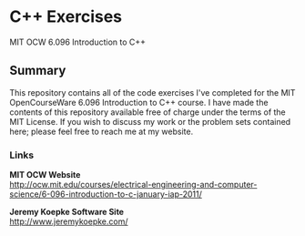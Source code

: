 # C++ Exercises
MIT OCW 6.096 Introduction to C++

## Summary
This repository contains all of the code exercises I've completed for the MIT OpenCourseWare 6.096 Introduction to C++ course. I have made the contents of this repository available free of charge under the terms of the MIT License. If you wish to discuss my work or the problem sets contained here; please feel free to reach me at my website.

### Links
<b>MIT OCW Website</b><br>
http://ocw.mit.edu/courses/electrical-engineering-and-computer-science/6-096-introduction-to-c-january-iap-2011/

<b>Jeremy Koepke Software Site</b><br>
http://www.jeremykoepke.com/
